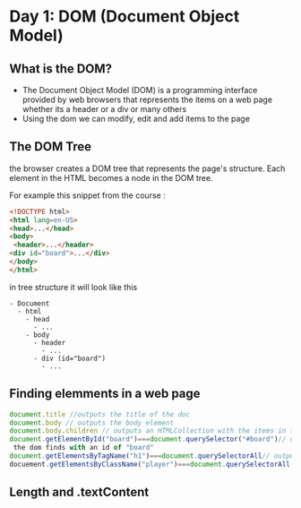 # Day 1: DOM (Document Object Model)

## What is the DOM?

- The Document Object Model (DOM) is a programming interface provided by web browsers that represents the items on a web page whether its a header or a div or many others
- Using the dom we can modify, edit and add items to the page

## The DOM Tree

the browser creates a DOM tree that represents the page's structure. Each element in the HTML becomes a node in the DOM tree.

For example this snippet from the course :

```html
<!DOCTYPE html>
<html lang=en-US>
<head>...</head>
<body>
 <header>...</header>
<div id="board">...</div>
</body>
</html>
```
in tree structure it will look like this 
```
- Document
  - html
    - head
      - ...
    - body
      - header
        - ...
      - div (id="board")
        - ...
```
## Finding elemments in a web page
```javascript
document.title //outputs the title of the doc
document.body // outputs the body element 
document.body.children // outputs an HTMLCollection with the items in the page
document.getElementById("board")===document.querySelector("#board")// outputs the first element that
 the dom finds with an id of "board"
document.getElementsByTagName("h1")===document.querySelectorAll// outputs all the items with h1 tag
docuement.getElementsByClassName("player")===document.querySelectorAll(".player") // outputs all items with the class of player
```
## Length and .textContent

